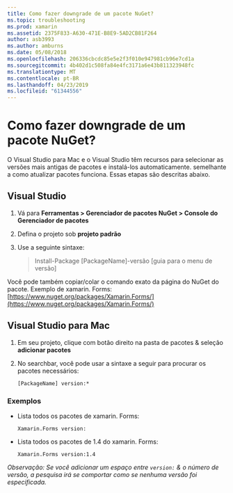 ```yaml
---
title: Como fazer downgrade de um pacote NuGet?
ms.topic: troubleshooting
ms.prod: xamarin
ms.assetid: 2375F833-A630-471E-B8E9-5AD2CB81F264
author: asb3993
ms.author: amburns
ms.date: 05/08/2018
ms.openlocfilehash: 206336cbcdc85e5e2f3f010e947981cb96e7cd1a
ms.sourcegitcommit: 4b402d1c508fa84e4fc3171a6e43b811323948fc
ms.translationtype: MT
ms.contentlocale: pt-BR
ms.lasthandoff: 04/23/2019
ms.locfileid: "61344556"
---
```

# <a name="how-do-i-downgrade-a-nuget-package"></a>Como fazer downgrade de um pacote NuGet?

O Visual Studio para Mac e o Visual Studio têm recursos para selecionar as versões mais antigas de pacotes e instalá-los automaticamente. semelhante a como atualizar pacotes funciona. Essas etapas são descritas abaixo.

## <a name="visual-studio"></a>Visual Studio

1. Vá para **Ferramentas > Gerenciador de pacotes NuGet > Console do Gerenciador de pacotes**
2. Defina o projeto sob **projeto padrão**
3. Use a seguinte sintaxe:

    > Install-Package [PackageName]-versão [guia para o menu de versão]

Você pode também copiar/colar o comando exato da página do NuGet do pacote. Exemplo de xamarin. Forms: [https://www.nuget.org/packages/Xamarin.Forms/](https://www.nuget.org/packages/Xamarin.Forms/)

## <a name="visual-studio-for-mac"></a>Visual Studio para Mac

1. Em seu projeto, clique com botão direito na pasta de pacotes & seleção **adicionar pacotes**
2. No searchbar, você pode usar a sintaxe a seguir para procurar os pacotes necessários:

    `[PackageName] version:*`

### <a name="examples"></a>Exemplos 
- Lista todos os pacotes de xamarin. Forms: 

    `Xamarin.Forms version:`

- Lista todos os pacotes de 1.4 do xamarin. Forms: 

    `Xamarin.Forms version:1.4`

*Observação: Se você adicionar um espaço entre `version:` & o número de versão, a pesquisa irá se comportar como se nenhuma versão foi especificada.*
